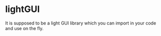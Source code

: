 # lightGUI
It is supposed to be a light GUI library which you can import in your code and use on the fly.
